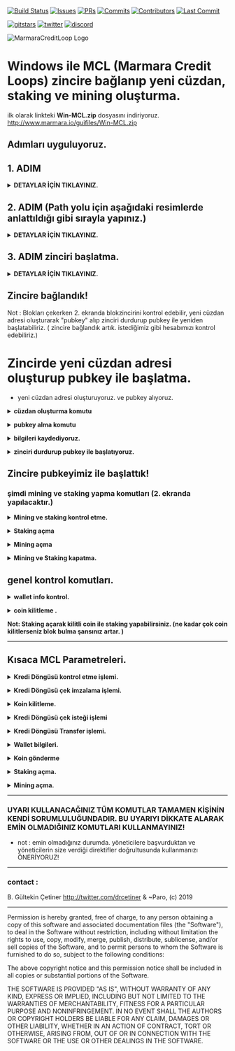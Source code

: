 [![Build Status](https://travis-ci.org/KomodoPlatform/komodo.svg?branch=master)](https://travis-ci.org/KomodoPlatform/komodo)
[![Issues](https://img.shields.io/github/issues-raw/komodoplatform/komodo)](https://github.com/KomodoPlatform/komodo/issues)
[![PRs](https://img.shields.io/github/issues-pr-closed/komodoplatform/komodo)](https://github.com/KomodoPlatform/komodo/pulls)
[![Commits](https://img.shields.io/github/commit-activity/y/komodoplatform/komodo)](https://github.com/KomodoPlatform/komodo/commits/dev)
[![Contributors](https://img.shields.io/github/contributors/komodoplatform/komodo)](https://github.com/KomodoPlatform/komodo/graphs/contributors)
[![Last Commit](https://img.shields.io/github/last-commit/komodoplatform/komodo)](https://github.com/KomodoPlatform/komodo/graphs/commit-activity)


[![gitstars](https://img.shields.io/github/stars/komodoplatform/komodo?style=social)](https://github.com/KomodoPlatform/komodo/stargazers)
[![twitter](https://img.shields.io/twitter/follow/marmarachain?style=social)](https://twitter.com/marmarachain)
[![discord](https://img.shields.io/discord/412898016371015680)](https://discord.gg/QZNMw73)


![MarmaraCreditLoop Logo](https://raw.githubusercontent.com/marmarachain/Marmara-v.1.0/master/sonhali-beyaz-fo.png "Marmara Credit Loop Logo")

# Windows ile MCL (Marmara Credit Loops) zincire bağlanıp yeni cüzdan, staking ve mining oluşturma.

ilk olarak linkteki **Win-MCL.zip** dosyasını indiriyoruz. http://www.marmara.io/guifiles/Win-MCL.zip

## Adımları uyguluyoruz.

## 1. ADIM
**<details><summary>DETAYLAR İÇİN TIKLAYINIZ.</summary>**

- **Win-MCL.zip** dosyasını `"C:\"` ana dizine atın.
- **Win-MCL.zip** dosyasını sağ tıklayıp klasöre çıkart diyoruz.
- `"C:\Win-MCl"` klasörüne girin.
-  Klasördeki **fetch-params.bat** çift tıklayarak çalıştırıp **ZcashParams** dosyalarını çekiyoruz. (1.5 gb civarıdır. internet hızınıza göre zaman alabilir beklemesiniz.!!!)

![Komodo Logo](img/Screenshot_107.png "Marmara Credit")
</details>



## 2. ADIM (Path yolu için aşağıdaki resimlerde anlattıldığı gibi sırayla yapınız.)
**<details><summary>DETAYLAR İÇİN TIKLAYINIZ.</summary>**

- Girilecek path yolu : `"C:\Win-MCL"`
- adım 1

- ![Komodo Logo](img/path-1.jpg "Marmara Credit")
- adım 2 

- ![Komodo Logo](img/path-2.jpg "Marmara Credit")
- adım 3

- ![Komodo Logo](img/path-3.png "Marmara Credit")
</details>

## 3. ADIM zinciri başlatma.
**<details><summary>DETAYLAR İÇİN TIKLAYINIZ.</summary>**
- 2 adet MSDOS konsolu Açıyoruz (Win+R veya > başlat cmd yazarak "Command Prompt" açabilirsiniz.)
- ilk ekrana MCl zinciri başlatma komutunu giriyoruz. (blokları çekmesini bekliyoruz.)

```komodod -ac_name=MCL -ac_supply=2000000 -ac_cc=2 -addnode=37.148.210.158 -addnode=37.148.212.36 -addressindex=1 -spentindex=1 -ac_marmara=1 -ac_staked=75 -ac_reward=3000000000```
- resim
![Komodo Logo](img/resim1.png "Marmara Credit")
</details>


## Zincire bağlandık!
Not : Blokları çekerken 2. ekranda blokzincirini kontrol edebilir, yeni cüzdan adresi oluşturarak "pubkey" alıp zinciri durdurup pubkey ile yeniden başlatabiliriz. ( zincire bağlandık artık. istediğimiz gibi hesabımızı kontrol edebiliriz.)

# Zincirde yeni  cüzdan adresi oluşturup pubkey ile başlatma.

- yeni cüzdan adresi oluşturuyoruz. ve pubkey alıyoruz.

**<details><summary>cüzdan oluşturma komutu</summary>**

```komodo-cli -ac_name=MCL getnewaddress```
</details>

**<details><summary>pubkey alma komutu </summary>**
 
```komodo-cli -ac_name=MCL validateaddress "walletadresi"```
![Komodo Logo](img/resim2.png "Marmara Credit")
</details>

**<details><summary>bilgileri kaydediyoruz.</summary>**

![Komodo Logo](img/resim3.png "Marmara Credit")
</details>

**<details><summary>zinciri durdurup pubkey ile başlatıyoruz.</summary>**

 - - zinciri durdurma 
 - - ```komodo-cli -ac_name=MCL stop```
 - - zinciri durdurma pubkey ile başlatma

 - - ```komodod -ac_name=MCL -ac_supply=2000000 -ac_cc=2 -addnode=37.148.210.158 -addnode=37.148.212.36 -addressindex=1 -spentindex=1 -ac_marmara=1 -ac_staked=75 -ac_reward=3000000000 -pubkey=03bb140553b21bbd10964013eba8c2bbb54c750247fcd3117f604a9c01c79f5da0```
 ![Komodo Logo](img/resim4.png "Marmara Credit")
</details>

 ## Zincire pubkeyimiz ile başlattık!

 ### şimdi mining ve staking yapma komutları (2. ekranda yapılacaktır.)
 
**<details><summary>Mining ve staking kontrol etme.</summary>**

 - - ```komodo-cli -ac_name=MCL getgenerate```
  ![Komodo Logo](img/resim5.png "Marmara Credit")
</details>

**<details><summary>Staking açma</summary>**

- - ```komodo-cli -ac_name=MCL setgenerate true 0```
![Komodo Logo](img/resim6.png "Marmara Credit")
</details>

**<details><summary>Mining açma</summary>**

- - ```komodo-cli -ac_name=MCL setgenerate true 1```
![Komodo Logo](img/resim7.png "Marmara Credit")
</details>

**<details><summary>Mining ve Staking kapatma.</summary>**

- - ```komodo-cli -ac_name=MCL setgenerate false```
![Komodo Logo](img/resim8.png "Marmara Credit")
</details>


## genel kontrol komutları.

**<details><summary>wallet info kontrol.</summary>**

- - ```komodo-cli -ac_name=MCL marmarainfo 0 0 0 0 "pubkey"```
![Komodo Logo](img/resim9.png "Marmara Credit")
</details>

**<details><summary>coin kilitleme .</summary>**

- - ```komodo-cli -ac_name=MCL marmaralock coinadeti```
- - ```komodo-cli -ac_name=MCL sendrawtransaction "hex"```
![Komodo Logo](img/resim10.png "Marmara Credit")
</details>

**Not: Staking açarak kilitli coin ile staking yapabilirsiniz. (ne kadar çok coin kilitlerseniz blok bulma şansınız artar. )**

---
## Kısaca MCL Parametreleri.

**<details><summary>Kredi Döngüsü kontrol etme işlemi.</summary>**
- **`komodo-cli -ac_name=MCL marmaracreditloop txid`**
</details>

**<details><summary>Kredi Döngüsü çek imzalama işlemi.</summary>**
- **`komodo-cli -ac_name=MCL marmaraissue receiverpk amount currency matures approvaltxid`**
</details>

**<details><summary>Koin kilitleme.</summary>**
- **`komodo-cli -ac_name=MCL marmaralock amount`**
</details>

**<details><summary>Kredi Döngüsü çek isteği işlemi</summary>**
- **`komodo-cli -ac_name=MCL marmarareceive senderpk amount currency matures batontxid`**
</details>

**<details><summary>Kredi Döngüsü Transfer işlemi.</summary>**
- **`komodo-cli -ac_name=MCL marmaratransfer receiverpk amount currency matures approvaltxid`**
</details>

**<details><summary>Wallet bilgileri.</summary>**
- **`komodo-cli -ac_name=MCL marmarainfo 0 0 0 0 <pubkey>`**
</details>

**<details><summary>Koin gönderme</summary>**
- **`komodo-cli -ac_name=MCL sendtoaddress walletaddress amount`**
</details>

**<details><summary>Staking açma.</summary>**
- **`komodo-cli -ac_name=MCL setgenerate true 0`**
</details>

**<details><summary>Mining açma.</summary>**
- **`komodo-cli -ac_name=MCL setgenerate true 1`** 
</details>

---

### UYARI KULLANACAĞINIZ TÜM KOMUTLAR TAMAMEN KİŞİNİN KENDİ SORUMLULUĞUNDADIR. BU UYARIYI DİKKATE ALARAK EMİN OLMADIĞINIZ KOMUTLARI KULLANMAYINIZ!

- not : emin olmadığınız durumda. yöneticilere başvurduktan ve yöneticilerin size verdiği direktifler doğrultusunda  kullanmanızı ÖNERİYORUZ!

---

### contact :  
B. Gültekin Çetiner http://twitter.com/drcetiner & ~Paro, (c) 2019  

---
Permission is hereby granted, free of charge, to any person obtaining a copy of this software and associated documentation files (the "Software"), to deal in the Software without restriction, including without limitation the rights to use, copy, modify, merge, publish, distribute, sublicense, and/or sell copies of the Software, and to permit persons to whom the Software is furnished to do so, subject to the following conditions:

The above copyright notice and this permission notice shall be included in all copies or substantial portions of the Software.

THE SOFTWARE IS PROVIDED "AS IS", WITHOUT WARRANTY OF ANY KIND, EXPRESS OR IMPLIED, INCLUDING BUT NOT LIMITED TO THE WARRANTIES OF MERCHANTABILITY, FITNESS FOR A PARTICULAR PURPOSE AND NONINFRINGEMENT. IN NO EVENT SHALL THE AUTHORS OR COPYRIGHT HOLDERS BE LIABLE FOR ANY CLAIM, DAMAGES OR OTHER LIABILITY, WHETHER IN AN ACTION OF CONTRACT, TORT OR OTHERWISE, ARISING FROM, OUT OF OR IN CONNECTION WITH THE SOFTWARE OR THE USE OR OTHER DEALINGS IN THE SOFTWARE.

